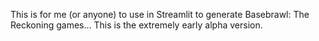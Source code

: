 This is for me (or anyone) to use in Streamlit to generate Basebrawl: The Reckoning games... This is the extremely early alpha version.
